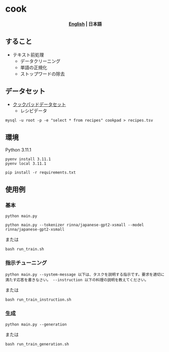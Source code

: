 # cook

<h4 align="center">
    <p>
        <a href='https://github.com/Natu-ja/cook/'>English</a> | 
        <b>日本語</b>
    </p>
</h4>

## すること
- テキスト前処理
    - データクリーニング
    - 単語の正規化
    - ストップワードの除去


## データセット
- [クックパッドデータセット](https://www.nii.ac.jp/dsc/idr/cookpad/cookpad.html)
    - レシピデータ

```
mysql -u root -p -e "select * from recipes" cookpad > recipes.tsv
```


## 環境
Python 3.11.1
```
pyenv install 3.11.1
pyenv local 3.11.1
```

```
pip install -r requirements.txt
```

## 使用例
### 基本
```
python main.py
```
```
python main.py --tokenizer rinna/japanese-gpt2-xsmall --model rinna/japanese-gpt2-xsmall
```
または
```
bash run_train.sh
```

### 指示チューニング
```
python main.py --system-message 以下は、タスクを説明する指示です。要求を適切に満たす応答を書きなさい。 --instruction 以下の料理の説明を教えてください。
```
または
```
bash run_train_instruction.sh
```

### 生成
```
python main.py --generation
```
または
```
bash run_train_generation.sh
```